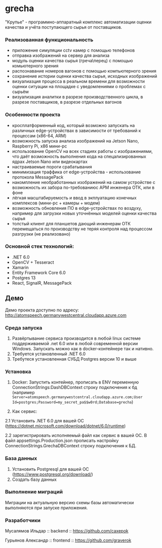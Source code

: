 # grecha

"Крупье" - программно-аппаратный комплекс автоматизации оценки качества и учёта поступающего сырья от поставщиков.

### Реализованная функциональность
 - приложение симуляции cctv камер с помощью телефонов
 - отправка изображений на сервер для анализа
 - модуль оценки качества сырья (греча\перец) с помощью комьютерного зрения
 - распознавание номеров вагонов с помощью компьютерного зрения
 - сохранение истории оценки качества сырья, исходных изображений
 - визуалиазция процесса в реальном времени для возможности оценки ситуации на площадке с уведомлениями о проблемах с сырьём
 - визуализация аналитки в разрезе производственного цикла, в разрезе поставщиков, в разрезе отдельных вагонов

### Особенности проекта
 - кросплатформенный код, который возможно запускать на различных edge-устройствах в зависимости от требований к процессам (x86-64, ARM)
 - возможность запуска анализа изображений на Jetson Nano, Raspberry Pi, x86 мини-pc
 - использование OpenCV на всех стадиях работы с изображениями, что даёт возможность выполнения кода на спецализированных ядрах Jetson Nano или видеокартах
 - настраиваемые пороги срабатывания
 - минимизация траффика от edge-устройства - использование протокола MessagePack
 - накомпление необработанных изображений на самом устройстве с возможность их забора по-требованиюс АРМ инженера ОТК, или в фоне
 - лёгкая масштабируемость и ввод в экплуатацию конечных комплексов (мини-pc + камеры + модем)
 - возможность обновления ПО в edge-устройствах по воздуху, например для загрузки новых уточнённых моделей оценки качества сырья
 - толстый клиент для планшетов дающий инженерам ОТК перемещаться по производству не теряя контроля над процессом разгрузки (не реализовано)
 
### Основной стек технологий:

 - .NET 6.0
 - OpenCV + Tesseract
 - Xamarin
 - Entity Framework Core 6.0
 - Postgres 13
 - React, SignalR, MessagePack

## Демо
Демо проекта доступно по адресу: http://atomspeech.germanywestcentral.cloudapp.azure.com

### Среда запуска
1. Развёртывание сервиса производится в любой linux системе поддерживаемой .net 6.0 или в любой современной версии Windows. Запускать можно как в docker-контейнере так и нативно.
2. Требуется установленный .NET 6.0
3. Требутеся установленная СУБД Postgres версии 10 и выше

### Установка
1. Docker: Запустить контейнер, прописать в ENV переменную ConnectionStrings:DashDBContext строку подключения к бд (например `Server=atomspeech.germanywestcentral.cloudapp.azure.com;User Id=postgres;Password=my_secret_pa$$w0rd;Database=grecha`)

2. Как сервис:

2.1 Установить .NET 6.0 для вашей ОС (https://dotnet.microsoft.com/download/dotnet/6.0/runtime)

2.2 зарегистрировать исполняемый файл как сервис в вашей ОС. В файл appsettings.Production.json прописать настройку ConnectionStrings.GrechaDBContext строку подключения к БД.

### База данных
1. Установить Postgresql для вашей ОС (https://www.postgresql.org/download/)
2. Создать базу данных

### Выполнение миграций
Миграции на актуальную версию схемы базы автоматически выполняются при запуске приложения.

### Разработчики
Мусалямов Ильдар :: backend :: https://github.com/caxepok

Гурьянов Александр :: frontend :: https://github.com/graverok